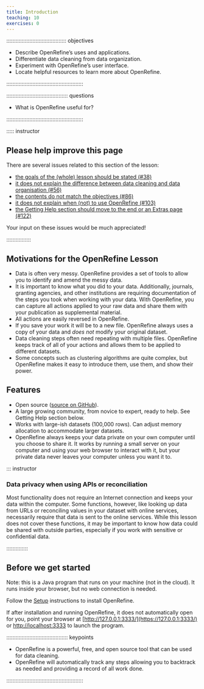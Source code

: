 ```yaml
---
title: Introduction
teaching: 10
exercises: 0
---
```


::::::::::::::::::::::::::::::::::::::: objectives

- Describe OpenRefine’s uses and applications.
- Differentiate data cleaning from data organization.
- Experiment with OpenRefine’s user interface.
- Locate helpful resources to learn more about OpenRefine.

::::::::::::::::::::::::::::::::::::::::::::::::::

:::::::::::::::::::::::::::::::::::::::: questions

- What is OpenRefine useful for?

::::::::::::::::::::::::::::::::::::::::::::::::::

::::: instructor

## Please help improve this page

There are several issues related to this section of the lesson:

- [the goals of the (whole) lesson should be stated (#38)][issue-38]
- [it does not explain the difference between data cleaning and data organisation (#56)][issue-56]
- [the contents do not match the objectives (#86)][issue-86]
- [it does not explain when (not) to use OpenRefine (#103)][issue-103]
- [the Getting Help section should move to the end or an Extras page (#122)][issue-122]

[issue-38]: https://github.com/datacarpentry/openrefine-socialsci/issues/38
[issue-56]: https://github.com/datacarpentry/openrefine-socialsci/issues/56
[issue-86]: https://github.com/datacarpentry/openrefine-socialsci/issues/86
[issue-103]: https://github.com/datacarpentry/openrefine-socialsci/issues/103
[issue-122]: https://github.com/datacarpentry/openrefine-socialsci/issues/122

Your input on these issues would be much appreciated!

::::::::::::::::

## Motivations for the OpenRefine Lesson

- Data is often very messy. OpenRefine provides a set of tools to allow you to
  identify and amend the messy data.
- It is important to know what you did to your data. Additionally, journals,
  granting agencies, and other institutions are requiring documentation of the
  steps you took when working with your data. With OpenRefine, you can capture
  all actions applied to your raw data and share them with your publication as
  supplemental material.
- All actions are easily reversed in OpenRefine.
- If you save your work it will be to a new file. OpenRefine always uses a copy
  of your data and *does not* modify your original dataset.
- Data cleaning steps often need repeating with multiple files. OpenRefine
  keeps track of all of your actions and allows them to be applied to different datasets.
- Some concepts such as clustering algorithms are quite complex, but OpenRefine
  makes it easy to introduce them, use them, and show their power.

## Features

- Open source ([source on GitHub](https://github.com/OpenRefine/OpenRefine)).
- A large growing community, from novice to expert, ready to help. See Getting
  Help section below.
- Works with large-ish datasets (100,000 rows). Can adjust memory allocation to
  accommodate larger datasets.
- OpenRefine always keeps your data private on your own computer until you
  choose to share it. It works by running a small server on your computer and
  using your web browser to interact with it, but your private data never
  leaves your computer unless you want it to.


::: instructor

### Data privacy when using APIs or reconciliation

Most functionality does not require an Internet connection and keeps your data
within the computer.
Some functions, however, like looking up data from URLs or reconciling values
in your dataset with online services, necessarily require that data is sent to
the online services.
While this lesson does not cover these functions, it may be important to know
how data could be shared with outside parties, especially if you work with
sensitive or confidential data.

::::::::::::::

## Before we get started

Note: this is a Java program that runs on your machine (not in the cloud). It
runs inside your browser, but no web connection is needed.

Follow the [Setup](../learners/setup.md) instructions to install OpenRefine.

If after installation and running OpenRefine, it does not automatically open
for you, point your browser at [http://127.0.0.1:3333/](https://127.0.0.1:3333/)
or [http://localhost:3333](https://localhost:3333) to launch the program.





:::::::::::::::::::::::::::::::::::::::: keypoints

- OpenRefine is a powerful, free, and open source tool that can be used for data cleaning.
- OpenRefine will automatically track any steps allowing you to backtrack as needed and providing a record of all work done.

::::::::::::::::::::::::::::::::::::::::::::::::::


